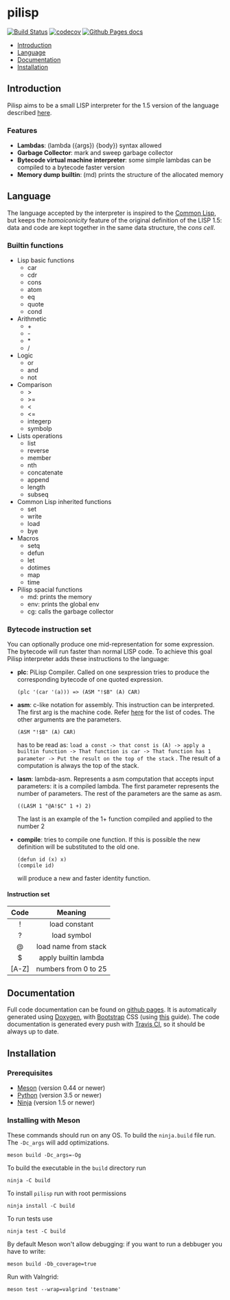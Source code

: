 # pilisp #

[![Build Status](https://travis-ci.com/parof/pilisp.svg?token=tdfVkJVdJvEzUpskJRQE&branch=master)](https://travis-ci.com/parof/pilisp) [![codecov](https://codecov.io/gh/parof/pilisp/branch/master/graph/badge.svg)](https://codecov.io/gh/parof/pilisp) [![Github Pages docs](https://img.shields.io/badge/docs-ghpages-blue.svg)](https://parof.github.io/pilisp/)

* [Introduction](#introduction)
* [Language](#language)
* [Documentation](#documentation)
* [Installation](#installation)

## Introduction ##

Pilisp aims to be a small LISP interpreter for the 1.5 version of the language described [here](http://www.softwarepreservation.org/projects/LISP/book/LISP%201.5%20Programmers%20Manual.pdf).

### Features ###

* **Lambdas**: (lambda ({args}) {body}) syntax allowed
* **Garbage Collector**: mark and sweep garbage collector
* **Bytecode virtual machine interpreter**: some simple lambdas can be compiled to a bytecode faster version
* **Memory dump builtin**: (md) prints the structure of the allocated memory

## Language ##

The language accepted by the interpreter is inspired to the [Common Lisp](https://en.wikipedia.org/wiki/Common_Lisp), but keeps the _homoiconicity_ feature of the original definition of the LISP 1.5: data and code are kept together in the same data structure, the _cons cell_.

### Builtin functions ###

* Lisp basic functions
    * car
    * cdr
    * cons 
    * atom
    * eq
    * quote
    * cond
* Arithmetic
    * \+
    * \-
    * \*
    * \/
* Logic
    * or
    * and 
    * not
* Comparison
    * \>
    * \>=
    * \<
    * \<=
    * integerp
    * symbolp
* Lists operations
    * list
    * reverse
    * member 
    * nth
    * concatenate
    * append
    * length
    * subseq
* Common Lisp inherited functions
    * set
    * write
    * load
    * bye
* Macros
    * setq
    * defun
    * let
    * dotimes
    * map
    * time
* Pilisp spacial functions
    * md: prints the memory
    * env: prints the global env
    * cg: calls the garbage collector

### Bytecode instruction set ###

You can optionally produce one mid-representation for some expression. The bytecode will run faster than normal LISP code. 
To achieve this goal Pilisp interpreter adds these instructions to the language: 

* **plc**: PiLisp Compiler. Called on one sexpression tries to produce the corresponding bytecode of one quoted expression.
    
    ```
    (plc '(car '(a))) => (ASM "!$B" (A) CAR)
    ```

* **asm**: c-like notation for assembly. This instruction can be interpreted. The first arg is the machine code. Refer [here](#instructionset) for the list of codes. The other arguments are the parameters.

    ```
    (ASM "!$B" (A) CAR)
    ```
    has to be read as: `load a const -> that const is (A) -> apply a builtin function -> That function is car -> That function has 1 parameter -> Put the result on the top of the stack` . The result of a computation is always the top of the stack.

* **lasm**: lambda-asm. Represents a asm computation that accepts input parameters: it is a compiled lambda. The first parameter represents the number of parameters. The rest of the parameters are the same as asm.

    ```
    ((LASM 1 "@A!$C" 1 +) 2)
    ```
    The last is an example of the 1+ function compiled and  applied to the number 2

* **compile**: tries to compile one function. If this is possible the new definition will be substituted to the old one.

    ```
    (defun id (x) x)
    (compile id)
    ```
    will produce a new and faster identity function.
    

#### Instruction set ####
| Code        | Meaning         |
| :---:       | :---:           |
| !           | load constant   |
| ?           | load symbol     |
| @           | load name from stack     |
| $           | apply builtin lambda      |
| \[A-Z\]     | numbers from 0 to 25     |


## Documentation ##

Full code documentation can be found on [github pages](https://parof.github.io/pilisp/). It is automatically generated using [Doxygen](http://www.stack.nl/~dimitri/doxygen/), with [Bootstrap](https://getbootstrap.com/) CSS (using [this](https://github.com/Velron/doxygen-bootstrapped) guide). The code documentation is generated every push with [Travis CI](https://travis-ci.org/), so it should be always up to date.

## Installation ##

### Prerequisites ###

* [Meson](http://mesonbuild.com/)   (version 0.44 or newer)
* [Python](https://www.python.org/) (version 3.5 or newer)
* [Ninja](https://ninja-build.org/) (version 1.5 or newer)

### Installing with Meson ###

These commands should run on any OS. To build the `ninja.build` file run. The `-Dc_args` will add optimizations.

```
meson build -Dc_args=-Og
```

To build the executable in the `build` directory run

```
ninja -C build
```

To install `pilisp` run with root permissions

```
ninja install -C build
```

To run tests use

```
ninja test -C build
```

By default Meson won't allow debugging: if you want to run a debbuger you have to write:
```
meson build -Db_coverage=true
```

Run with Valngrid:
```
meson test --wrap=valgrind 'testname'
```